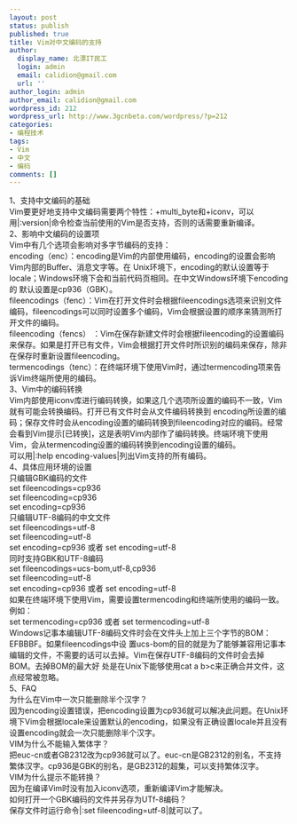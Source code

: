 ```yaml
---
layout: post
status: publish
published: true
title: Vim对中文编码的支持
author:
  display_name: 北漂IT民工
  login: admin
  email: calidion@gmail.com
  url: ''
author_login: admin
author_email: calidion@gmail.com
wordpress_id: 212
wordpress_url: http://www.3gcnbeta.com/wordpress/?p=212
categories:
- 编程技术
tags:
- Vim
- 中文
- 编码
comments: []
---
```

<p>1、支持中文编码的基础<br />
Vim要更好地支持中文编码需要两个特性：+multi_byte和+iconv，可以用|:version|命令检查当前使用的Vim是否支持，否则的话需要重新编译。<br />
2、影响中文编码的设置项<br />
Vim中有几个选项会影响对多字节编码的支持：<br />
encoding（enc）：encoding是Vim的内部使用编码，encoding的设置会影响Vim内部的Buffer、消息文字等。在 Unix环境下，encoding的默认设置等于locale；Windows环境下会和当前代码页相同。在中文Windows环境下encoding的 默认设置是cp936（GBK）。<br />
fileencodings（fenc）：Vim在打开文件时会根据fileencodings选项来识别文件编码，fileencodings可以同时设置多个编码，Vim会根据设置的顺序来猜测所打开文件的编码。<br />
fileencoding（fencs） ：Vim在保存新建文件时会根据fileencoding的设置编码来保存。如果是打开已有文件，Vim会根据打开文件时所识别的编码来保存，除非在保存时重新设置fileencoding。<br />
termencodings（tenc）：在终端环境下使用Vim时，通过termencoding项来告诉Vim终端所使用的编码。<br />
3、Vim中的编码转换<br />
Vim内部使用iconv库进行编码转换，如果这几个选项所设置的编码不一致，Vim就有可能会转换编码。打开已有文件时会从文件编码转换到 encoding所设置的编码；保存文件时会从encoding设置的编码转换到fileencoding对应的编码。经常会看到Vim提示[已转换]，这是表明Vim内部作了编码转换。终端环境下使用Vim，会从termencoding设置的编码转换到encoding设置的编码。<br />
可以用|:help encoding-values|列出Vim支持的所有编码。<br />
4、具体应用环境的设置<br />
只编辑GBK编码的文件<br />
set fileencodings=cp936<br />
set fileencoding=cp936<br />
set encoding=cp936<br />
只编辑UTF-8编码的中文文件<br />
set fileencodings=utf-8<br />
set fileencoding=utf-8<br />
set encoding=cp936 或者 set encoding=utf-8<br />
同时支持GBK和UTF-8编码<br />
set fileencodings=ucs-bom,utf-8,cp936<br />
set fileencoding=utf-8<br />
set encoding=cp936 或者 set encoding=utf-8<br />
如果在终端环境下使用Vim，需要设置termencoding和终端所使用的编码一致。例如：<br />
set termencoding=cp936 或者 set termencoding=utf-8<br />
Windows记事本编辑UTF-8编码文件时会在文件头上加上三个字节的BOM：EFBBBF。如果fileencodings中设 置ucs-bom的目的就是为了能够兼容用记事本编辑的文件，不需要的话可以去掉。Vim在保存UTF-8编码的文件时会去掉BOM。去掉BOM的最大好 处是在Unix下能够使用cat a b>c来正确合并文件，这点经常被忽略。<br />
5、FAQ<br />
为什么在Vim中一次只能删除半个汉字？<br />
因为encoding设置错误，把encoding设置为cp936就可以解决此问题。在Unix环境下Vim会根据locale来设置默认的encoding，如果没有正确设置locale并且没有设置encoding就会一次只能删除半个汉字。<br />
VIM为什么不能输入繁体字？<br />
把euc-cn或者GB2312改为cp936就可以了。euc-cn是GB2312的别名，不支持繁体汉字。cp936是GBK的别名，是GB2312的超集，可以支持繁体汉字。<br />
VIM为什么提示不能转换？<br />
因为在编译Vim时没有加入iconv选项，重新编译Vim才能解决。<br />
如何打开一个GBK编码的文件并另存为UTf-8编码？<br />
保存文件时运行命令|:set fileencoding=utf-8|就可以了。</p>

